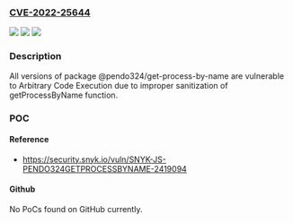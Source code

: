 ### [CVE-2022-25644](https://cve.mitre.org/cgi-bin/cvename.cgi?name=CVE-2022-25644)
![](https://img.shields.io/static/v1?label=Product&message=%40pendo324%2Fget-process-by-name&color=blue)
![](https://img.shields.io/static/v1?label=Version&message=n%2Fa&color=blue)
![](https://img.shields.io/static/v1?label=Vulnerability&message=Arbitrary%20Code%20Execution&color=brighgreen)

### Description

All versions of package @pendo324/get-process-by-name are vulnerable to Arbitrary Code Execution due to improper sanitization of getProcessByName function.

### POC

#### Reference
- https://security.snyk.io/vuln/SNYK-JS-PENDO324GETPROCESSBYNAME-2419094

#### Github
No PoCs found on GitHub currently.

